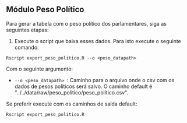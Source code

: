 ## Módulo Peso Político

Para gerar a tabela com o peso político dos parlamentares, siga as seguintes etapas:

1. Execute o script que baixa esses dados. Para isto execute o seguinte comando:

```
Rscript export_peso_politico.R --o <peso_datapath> 
```

Com o seguinte argumento:

* `--o <peso_datapath> `: Caminho para o arquivo onde o csv com os dados de pesos políticos será salvo. O caminho default é "../../data/raw/peso_politico/peso_politico.csv".

Se preferir execute com os caminhos de saída default:

```
Rscript export_peso_politico.R
```
